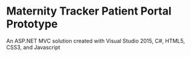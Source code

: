 # Maternity Tracker Patient Portal Prototype

  An ASP.NET MVC solution created with Visual Studio 2015, C#, HTML5, CSS3, and Javascript 
